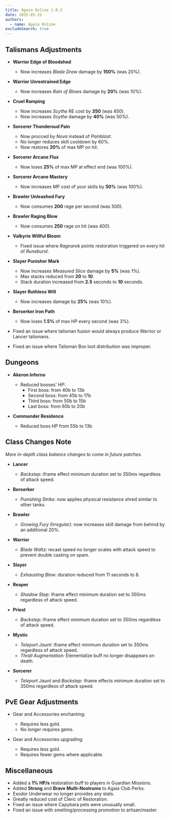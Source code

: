 ```yaml
---
title: Agaia Online 1.0.3
date: 2025-05-31
authors:
  - name: Agaia Online
excludeSearch: true
---
```


## Talismans Adjustments

- **Warrior Edge of Bloodshed**
  - Now increases *Blade Draw* damage by **150%** (was 20%).

- **Warrior Unrestrained Edge**
  - Now increases *Rain of Blows* damage by **20%** (was 10%).

- **Cruel Ramping**
  - Now increases *Scythe* RE cost by **350** (was 450).
  - Now increases *Scythe* damage by **40%** (was 50%).

- **Sorcerer Thunderoud Pain**
  - Now procced by *Nova* instead of *Painblast*.
  - No longer reduces skill cooldown by 60%.
  - Now restores **20%** of max MP on hit.

- **Sorcerer Arcane Flux**
  - Now loses **25%** of max MP at effect end (was 100%).

- **Sorcerer Arcane Mastery**
  - Now increases MP cost of your skills by **50%** (was 100%).

- **Brawler Unleashed Fury**
  - Now consumes **200** rage per second (was 500).

- **Brawler Raging Blow**
  - Now consumes **250** rage on hit (was 400).

- **Valkyrie Willful Bloom**
  - Fixed issue where *Ragnarok* points restoration triggered on every hit of *Runeburst*.

- **Slayer Punisher Mark**
  - Now increases *Measured Slice* damage by **5%** (was 1%).
  - Max stacks reduced from **20** to **10**.
  - Stack duration increased from **2.5** seconds to **10** seconds.

- **Slayer Ruthless Will**
  - Now increases damage by **25%** (was 10%).

- **Berserker Iron Path**
  - Now loses **1.5%** of max HP every second (was 3%).

- Fixed an issue where talisman fusion would always produce Warrior or Lancer talismans.
- Fixed an issue where Talisman Box loot distribution was improper.

## Dungeons

- **Akeron Inferno**
  - Reduced bosses' HP:
    - First boss: from 40b to 13b
    - Second boss: from 45b to 17b
    - Third boss: from 50b to 15b
    - Last boss: from 60b to 20b

- **Commander Residence**
  - Reduced boss HP from 55b to 13b

## Class Changes Note

*More in-depth class balance changes to come in future patches.*

- **Lancer**
  - *Backstep:* iframe effect minimum duration set to 350ms regardless of attack speed.

- **Berserker**
  - *Punishing Strike:* now applies physical resistance shred similar to other tanks.

- **Brawler**
  - *Growing Fury (Irregular):* now increases skill damage from behind by an additional 20%.

- **Warrior**
  - *Blade Waltz:* recast speed no longer scales with attack speed to prevent double casting on spam.

- **Slayer**
  - *Exhausting Blow:* duration reduced from 11 seconds to 8.

- **Reaper**
  - *Shadow Step:* iframe effect minimum duration set to 350ms regardless of attack speed.

- **Priest**
  - *Backstep:* iframe effect minimum duration set to 350ms regardless of attack speed.

- **Mystic**
  - *Teleport Jaunt:* iframe effect minimum duration set to 350ms regardless of attack speed.
  - *Thrall Augmentation:* Elementalize buff no longer disappears on death.

- **Sorcerer**
  - *Teleport Jaunt* and *Backstep:* iframe effects minimum duration set to 350ms regardless of attack speed.

## PvE Gear Adjustments

- Gear and Accessories enchanting:
  - Requires less gold.
  - No longer requires gems.

- Gear and Accessories upgrading:
  - Requires less gold.
  - Requires fewer gems where applicable.

## Miscellaneous

- Added a **1% HP/s** restoration buff to players in Guardian Missions.
- Added **Strong** and **Brave Multi-Nostrums** to Agaia Club Perks.
- Exodor Underwear no longer provides any stats.
- Greatly reduced cost of Cleric of Restoration.
- Fixed an issue where Capybara pets were unusually small.
- Fixed an issue with smelting/processing promotion to artisan/master.
